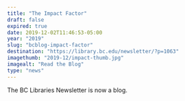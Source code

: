 ```yaml
---
title: "The Impact Factor"
draft: false
expired: true
date: 2019-12-02T11:46:53-05:00
year: "2019"
slug: "bcblog-impact-factor"
destination: "https://library.bc.edu/newsletter/?p=1063"
imagethumb: "2019-12/impact-thumb.jpg"
imagealt: "Read the Blog"
type: "news"
---
```


The BC Libraries Newsletter is now a blog.
